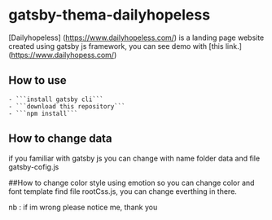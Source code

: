 # gatsby-thema-dailyhopeless

[Dailyhopeless] (https://www.dailyhopeless.com/) is a landing page website created using gatsby js framework, you can see demo with [this link.] (https://www.dailyhopess.com/)


## How to use

    - ```install gatsby cli```
    - ```download this repository```
    - ```npm install```

## How to change data
if you familiar with gatsby js you can change with name folder data and file gatsby-cofig.js

##How to change color
style using emotion so you can change color and font template find file rootCss.js, you can change everthing in there.

nb : if im wrong please notice me, thank you